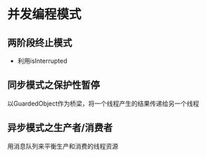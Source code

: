 # 并发编程模式

## 两阶段终止模式

- 利用isInterrupted

## 同步模式之保护性暂停

以GuardedObject作为桥梁，将一个线程产生的结果传递给另一个线程

## 异步模式之生产者/消费者

用消息队列来平衡生产和消费的线程资源
